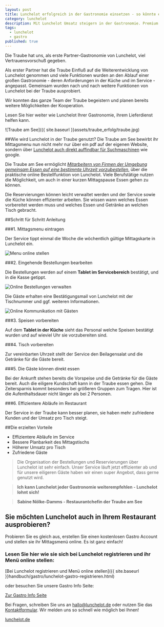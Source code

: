 ```yaml
---
layout: post
title: Lunchelot erfolgreich in der Gastronomie einsetzen - so könnte es auch bei Ihnen funktionieren.
category: lunchelot
description: Mit Lunchelot Umsatz steigern in der Gastronomie. Premium Service für Ihre Gäste.
tags:
  - lunchelot
  - gastro
published: true
---
```


Die Traube hat uns, als erste Partner-Gastronomie von Lunchelot, viel Vertrauensvorschuß gegeben.

Als erster Partner hat die Traube Einfluß auf die Weiterentwicklung von Lunchelot genommen und viele Funktionen wurden an den Ablauf einer großen Gastronomie - deren Anforderungen in der Küche und im Service - angepasst. Gemeinsam wurden nach und nach weitere Funktionen von Lunchelot bei der Traube ausprobiert.

Wir konnten das ganze Team der Traube begeistern und planen bereits weitere Möglichkeiten der Kooperation.

Lesen Sie hier weiter wie Lunchelot Ihrer Gastronomie, ihrem Lieferdienst helfen kann.

![Traube am See]({{ site.baseurl }}assets/traube_erfolg/traube.jpg)

<!-- more -->


##Wie wird Lunchelot in der Traube genutzt?
Die Traube am See bewirbt ihr Mittagsmenu nun nicht mehr nur über ein pdf auf der eigenen Website, sondern über
<a href="https://lunchelot.de/partner/friedrichshafen/traube-am-see-fischbach/9/mittagessen" title="Mittagstisch Traube am See" target="_blank">Lunchelot auch direkt auffindbar für Suchmaschinen</a>  wie google.

Die Traube am See ermöglicht <a href="{{site.baseurl}}handbuch/user/lunchelot-mittagessen-bequem-im-restaurant-vorbestellen.html">_Mitarbeitern von Firmen der Umgebung gemeinsam Essen auf eine bestimmte Uhrzeit vorzubestellen_,</a> über die praktische online Bestellfunktion von Lunchelot.
Viele Berufstätige nutzen die Möglichkeit, um auch in einer kurzen Mittagspause Essen gehen zu können.

Die Reservierungen können leicht verwaltet werden und der Service sowie die Küche können effizienter arbeiten. Sie wissen wann welches Essen vorbereitet werden muss und welches Essen
 und Getränke an welchen Tisch gebracht.


##Schritt für Schritt Anleitung

###1. Mittagsmenu eintragen
  
Der Service tippt einmal die Woche die wöchentlich gültige Mittagskarte in Lunchelot ein. 
  
<img src="{{site.baseurl}}assets/gastro/menu-eintragen.png" alt="Menu online stellen" />
  
###2. Eingehende Bestellungen bearbeiten
  
Die Bestellungen werden auf einem __Tablet im Servicebereich__ bestätigt, und in die Kasse getippt.
  
<img src="{{site.baseurl}}assets/gastro/reservierungsübersicht.png" alt="Online Bestellungen verwalten" />  
  
Die Gäste erhalten eine Bestätigungsmail von Lunchelot mit der Tischnummer und ggf. weiteren Informationen.  
  
<img src="{{site.baseurl}}assets/gastro/nachricht-gast.png" alt="Online Kommunikation mit Gästen" />
    
###3. Speisen vorbereiten
  
Auf dem __Tablet in der Küche__ sieht das Personal welche Speisen bestätigt wurden und auf wieviel Uhr sie vorzubereiten sind.
  
###4. Tisch vorbereiten
  
Zur vereinbarten Uhrzeit stellt der Service den Beilagensalat und die Getränke für die Gäste bereit.
  
###5. Die Gäste können direkt essen
  
Bei der Ankunft stehen bereits die Vorspeise und die Getränke für die Gäste bereit. Auch die eiligere Kundschaft kann in der Traube essen gehen.
Die Zeitersparnis kommt besonders bei größeren Gruppen zum Tragen. Hier ist die Aufenthaltsdauer nicht länger als bei 2 Personen.
  
###6. Effizientere Abläufe im Restaurant
  
Der Service in der Traube kann besser planen, sie haben mehr zufriedene Kunden und der Umsatz pro Tisch steigt.
  

##Die erzielten Vorteile

* Effizientere Abläufe im Service
* Bessere Planbarkeit des Mittagstischs
* Höherer Umsatz pro Tisch
* Zufriedene Gäste



>Die Organisation der Bestellungen und Reservierungen über Lunchelot ist sehr einfach.
>Unser Service läuft jetzt effizienter ab und für unsere eiligeren Gäste haben wir einen super Angebot, dass gerne genutzt wird.

> __Ich kann Lunchelot jeder Gastronomie weiterempfehlen - Lunchelot lohnt sich!__


>__Sabine Nölke-Damms - Restaurantchefin der Traube am See__



## Sie möchten Lunchelot auch in Ihrem Restaurant ausprobieren?

Probieren Sie es gleich aus, erstellen Sie einen kostenlosen Gastro Account und stellen sie ihr Mittagsmenü online. Es ist ganz einfach!

### Lesen Sie hier wie sie sich bei Lunchelot registrieren und ihr Menü online stellen:
[Bei Lunchelot registrieren und Menü online stellen]({{ site.baseurl }}handbuch/gastro/lunchelot-gastro-registrieren.html)

oder besuchen Sie unsere Gastro Info Seite:

[Zur Gastro Info Seite](https://lunchelot.de/public/gastronomie)


Bei Fragen, schreiben Sie uns an <a href="mailto:hallo@lunchelot.de">hallo@lunchelot.de</a> oder nutzen Sie das <a href="https://lunchelot.de/#kontakt" target="_blank">Kontaktformular</a>. Wir melden uns so schnell wie möglich bei Ihnen!
  
<a href="https://lunchelot.de/">lunchelot.de</a>
